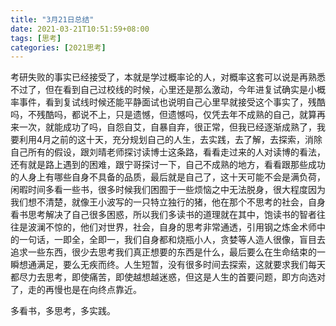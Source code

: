 ```yaml
---
title: "3月21日总结"
date: 2021-03-21T10:51:59+08:00
tags: [思考]
categories: [2021思考]
---
```


考研失败的事实已经接受了，本就是学过概率论的人，对概率这套可以说是再熟悉不过了，但在看到自己过校线的时候，心里还是那么激动，今年进复试确实是小概率事件，看到复试线时候还能平静面试也说明自己心里早就接受这个事实了，残酷吗，不残酷吗，都说不上，只是遗憾，但遗憾吗，仅凭去年不成熟的自己，就算再来一次，就能成功了吗，自怨自艾，自暴自弃，很正常，但我已经逐渐成熟了，我要利用4月之前的这十天，充分规划自己的人生，去实践，去了解，去探索，消除自己所有的假设，跟刘晴老师探讨读博士这条路，看看走过来的人对读博的看法，还有就是路上遇到的困难，跟宁哥探讨一下，自己不成熟的地方，看看跟那些成功的人身上有哪些自身不具备的品质，最后就是自己了，这十天可能不会是满负荷，闲暇时间多看一些书，很多时候我们困囿于一些烦恼之中无法脱身，很大程度因为我们想不清楚，就像王小波写的一只特立独行的猪，他在那个不思考的社会，自身看书思考解决了自己很多困惑，所以我们多读书的道理就在其中，饱读书的智者往往是波澜不惊的，他们对世界，社会，自身的思考非常通透，引用钢之炼金术师中的一句话，一即全，全即一，我们自身都和烧瓶小人，贪婪等人造人很像，盲目去追求一些东西，很少去思考我们真正想要的东西是什么，最后要么在生命结束的一瞬想通满足，要么无疾而终。人生短暂，没有很多时间去探索，这就要求我们每天都尽力去思考，即使痛苦，即使越想越迷惑，但这是人生的首要问题，即方向选对了，走的再慢也是在向终点靠近。

多看书，多思考，多实践。